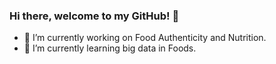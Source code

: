 ### Hi there, welcome to my GitHub! 👋


- 🔭 I’m currently working on Food Authenticity and Nutrition.
- 🌱 I’m currently learning big data in Foods.
